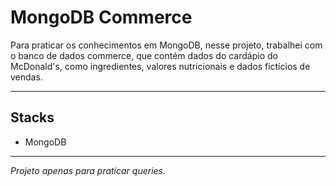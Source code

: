 # MongoDB Commerce
Para praticar os conhecimentos em MongoDB, nesse projeto, trabalhei com o banco de dados commerce, que contém dados do cardápio do McDonald's, como ingredientes, valores nutricionais e dados fictícios de vendas.

---
## Stacks
- MongoDB

---
*Projeto apenas para praticar queries.*
